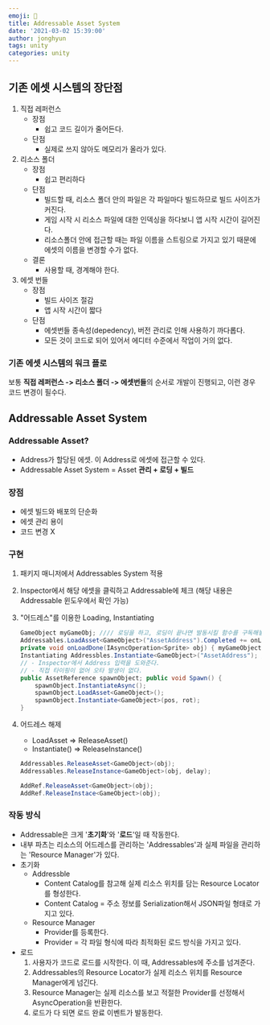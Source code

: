 ```yaml
---
emoji: 🏣
title: Addressable Asset System
date: '2021-03-02 15:39:00'
author: jonghyun
tags: unity
categories: unity
---
```

## 기존 에셋 시스템의 장단점

1.  직접 레퍼런스
    -   장점
        -   쉽고 코드 길이가 줄어든다.
    -   단점
        -   실제로 쓰지 않아도 메모리가 올라가 있다.
2.  리소스 폴더
    -   장점
        -   쉽고 편리하다
    -   단점
        -   빌드할 때, 리소스 폴더 안의 파일은 각 파일마다 빌드하므로 빌드 사이즈가 커진다.
        -   게임 시작 시 리소스 파일에 대한 인덱싱을 하다보니 앱 시작 시간이 길어진다.
        -   리소스폴더 안에 접근할 때는 파일 이름을 스트링으로 가지고 있기 때문에 에셋의 이름을 변경할 수가 없다.
    -   결론
        -   사용할 때, 경계해야 한다.
3.  에셋 번들
    -   장점
        -   빌드 사이즈 절감
        -   앱 시작 시간이 짧다
    -   단점
        -   에셋번들 종속성(depedency), 버전 관리로 인해 사용하기 까다롭다.
        -   모든 것이 코드로 되어 있어서 에디터 수준에서 작업이 거의 없다.

### 기존 에셋 시스템의 워크 플로

보통 **직접 레퍼런스 -> 리소스 폴더 -> 에셋번들**의 순서로 개발이 진행되고, 이런 경우 코드 변경이 필수다.

## Addressable Asset System

### Addressable Asset?

-   Address가 할당된 에셋. 이 Address로 에셋에 접근할 수 있다.
-   Addressable Asset System = Asset **관리 + 로딩 + 빌드**

### 장점

-   에셋 빌드와 배포의 단순화
-   에셋 관리 용이
-   코드 변경 X

### 구현

1.  패키지 매니저에서 Addressables System 적용
2.  Inspector에서 해당 에셋을 클릭하고 Addressable에 체크 (해당 내용은 Addressable 윈도우에서 확인 가능)
3.  "어드레스"를 이용한 Loading, Instantiating
	
	```cs 
	GameObject myGameObj; //// 로딩을 하고, 로딩이 끝나면 발동시킬 함수를 구독해놓을 수 있다.
	Addressables.LoadAsset<GameObject>("AssetAddress").Completed += onLoadDone; } //// 로딩이 끝나면 발동하는 콜백 함수
	private void onLoadDone(IAsyncOperation<Sprite> obj) { myGameObject = obj.Result; }
	Instantiating Addressbles.Instantiate<GameObject>("AssetAddress"); // "AssetReference"를 이용한 로딩과 Instantiating 
	// - Inspector에서 Address 입력을 도와준다.
	// - 직접 타이핑이 없어 오타 발생이 없다.
	public AssetReference spawnObject; public void Spawn() {
		spawnObject.InstantiateAsync();
		spawnObject.LoadAsset<GameObject>();
		spawnObject.Instantiate<GameObject>(pos, rot);
	}
	```

5.  어드레스 해제

    -   LoadAsset => ReleaseAsset()
    -   Instantiate() => ReleaseInstance()

    ```csharp
    Addressables.ReleaseAsset<GameObject>(obj);
    Addressables.ReleaseInstance<GameObject>(obj, delay);

    AddRef.ReleaseAsset<GameObject>(obj);
    AddRef.ReleaseInstace<GameObject>(obj);
    ```


### 작동 방식

-   Addressable은 크게 '**초기화**'와 '**로드**'일 때 작동한다.
-   내부 파츠는 리소스의 어드레스를 관리하는 'Addressables'과 실제 파일을 관리하는 'Resource Manager'가 있다.
-   초기화
    -   Addressble
        -   Content Catalog를 참고해 실제 리소스 위치를 담는 Resource Locator를 형성한다.
        -   Content Catalog = 주소 정보를 Serialization해서 JSON파일 형태로 가지고 있다.
    -   Resource Manager
        -   Provider를 등록한다.
        -   Provider = 각 파일 형식에 따라 최적화된 로드 방식을 가지고 있다.
-   로드
    1.  사용자가 코드로 로드를 시작한다. 이 때, Addressables에 주소를 넘겨준다.
    2.  Addressables의 Resource Locator가 실제 리소스 위치를 Resource Manager에게 넘긴다.
    3.  Resource Manager는 실제 리소스를 보고 적절한 Provider를 선정해서 AsyncOperation을 반환한다.
    4.  로드가 다 되면 로드 완료 이벤트가 발동한다.

```toc

```
